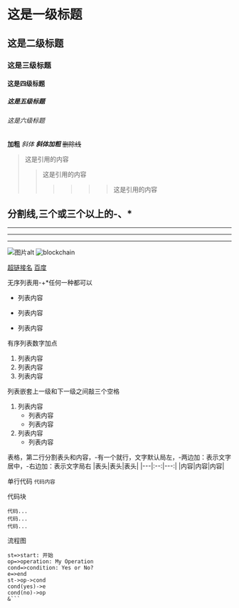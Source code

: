 # 这是一级标题
## 这是二级标题
### 这是三级标题
#### 这是四级标题
##### 这是五级标题
###### 这是六级标题



**加粗**
*斜体*
***斜体加粗***
~~删除线~~



>这是引用的内容
>>这是引用的内容
>>>>>>这是引用的内容



分割线,三个或三个以上的-、*
---
----
***
****



![图片alt](图片地址, '图片title')
![blockchain](https://ss0.bdstatic.com/70cFvHSh_Q1YnxGkpoWK1HF6hhy/it/u=702257389,1274025419&fm=27&gp=0.jpg "区块链")



[超链接名](超链接地址 "超链接title")
[百度](http://www.baidu.com)



无序列表用-+*任何一种都可以
- 列表内容
+ 列表内容
* 列表内容



有序列表数字加点
1. 列表内容
2. 列表内容
3. 列表内容



列表嵌套上一级和下一级之间敲三个空格
1. 列表内容
   - 列表内容
   - 列表内容
2. 列表内容
   - 列表内容



表格，第二行分割表头和内容，-有一个就行，文字默认局左，-两边加：表示文字居中，-右边加：表示文字局右
|表头|表头|表头|
|---|:--:|---:|
|内容|内容|内容|



单行代码
`代码内容`



代码块
```
代码...
代码...
代码...
```



流程图
```flow
st=>start: 开始
op=>operation: My Operation
cond=>condition: Yes or No?
e=>end
st->op->cond
cond(yes)->e
cond(no)->op
&```
